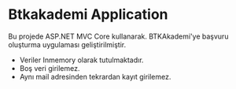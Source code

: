 # Btkakademi Application
Bu projede ASP.NET MVC Core kullanarak. BTKAkademi'ye başvuru oluşturma uygulaması geliştirilmiştir.

- Veriler Inmemory olarak tutulmaktadır.
- Boş veri girilemez.
- Aynı mail adresinden tekrardan kayıt girilemez.
